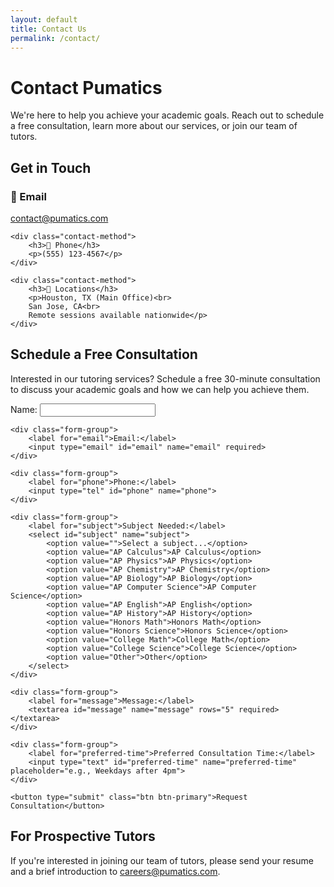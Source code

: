 ```yaml
---
layout: default
title: Contact Us
permalink: /contact/
---
```


# Contact Pumatics

We're here to help you achieve your academic goals. Reach out to schedule a free consultation, learn more about our services, or join our team of tutors.

## Get in Touch

<div class="contact-methods">
    <div class="contact-method">
        <h3>📧 Email</h3>
        <p><a href="mailto:contact@pumatics.com">contact@pumatics.com</a></p>
    </div>
    
    <div class="contact-method">
        <h3>📱 Phone</h3>
        <p>(555) 123-4567</p>
    </div>
    
    <div class="contact-method">
        <h3>📍 Locations</h3>
        <p>Houston, TX (Main Office)<br>
        San Jose, CA<br>
        Remote sessions available nationwide</p>
    </div>
</div>

## Schedule a Free Consultation

Interested in our tutoring services? Schedule a free 30-minute consultation to discuss your academic goals and how we can help you achieve them.

<form action="https://formspree.io/f/your-formspree-endpoint" method="POST" class="contact-form">
    <div class="form-group">
        <label for="name">Name:</label>
        <input type="text" id="name" name="name" required>
    </div>
    
    <div class="form-group">
        <label for="email">Email:</label>
        <input type="email" id="email" name="email" required>
    </div>
    
    <div class="form-group">
        <label for="phone">Phone:</label>
        <input type="tel" id="phone" name="phone">
    </div>
    
    <div class="form-group">
        <label for="subject">Subject Needed:</label>
        <select id="subject" name="subject">
            <option value="">Select a subject...</option>
            <option value="AP Calculus">AP Calculus</option>
            <option value="AP Physics">AP Physics</option>
            <option value="AP Chemistry">AP Chemistry</option>
            <option value="AP Biology">AP Biology</option>
            <option value="AP Computer Science">AP Computer Science</option>
            <option value="AP English">AP English</option>
            <option value="AP History">AP History</option>
            <option value="Honors Math">Honors Math</option>
            <option value="Honors Science">Honors Science</option>
            <option value="College Math">College Math</option>
            <option value="College Science">College Science</option>
            <option value="Other">Other</option>
        </select>
    </div>
    
    <div class="form-group">
        <label for="message">Message:</label>
        <textarea id="message" name="message" rows="5" required></textarea>
    </div>
    
    <div class="form-group">
        <label for="preferred-time">Preferred Consultation Time:</label>
        <input type="text" id="preferred-time" name="preferred-time" placeholder="e.g., Weekdays after 4pm">
    </div>
    
    <button type="submit" class="btn btn-primary">Request Consultation</button>
</form>

## For Prospective Tutors

If you're interested in joining our team of tutors, please send your resume and a brief introduction to <a href="mailto:careers@pumatics.com">careers@pumatics.com</a>. 